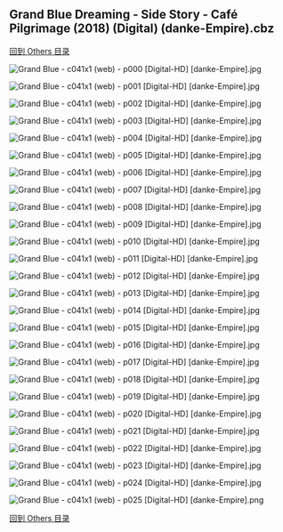 ## Grand Blue Dreaming - Side Story - Café Pilgrimage (2018) (Digital) (danke-Empire).cbz


[回到 Others 目录](https://github.com/alicewish/markdown/blob/master/series/Others.md)


![Grand Blue - c041x1 (web) - p000 [Digital-HD] [danke-Empire].jpg](https://wx1.sinaimg.cn/large/6a9fdecagy1fpeokjx569j21kw2901ky.jpg)

![Grand Blue - c041x1 (web) - p001 [Digital-HD] [danke-Empire].jpg](https://wx1.sinaimg.cn/large/6a9fdecagy1fpeokre6ixj21kw290e81.jpg)

![Grand Blue - c041x1 (web) - p002 [Digital-HD] [danke-Empire].jpg](https://wx1.sinaimg.cn/large/6a9fdecagy1fpeokyomsjj21kw290x6p.jpg)

![Grand Blue - c041x1 (web) - p003 [Digital-HD] [danke-Empire].jpg](https://wx1.sinaimg.cn/large/6a9fdecagy1fpeol5k0tyj21kw2907wi.jpg)

![Grand Blue - c041x1 (web) - p004 [Digital-HD] [danke-Empire].jpg](https://wx1.sinaimg.cn/large/6a9fdecagy1fpeolcq71dj21kw290hdt.jpg)

![Grand Blue - c041x1 (web) - p005 [Digital-HD] [danke-Empire].jpg](https://wx1.sinaimg.cn/large/6a9fdecagy1fpeolh6rhqj21kw290b29.jpg)

![Grand Blue - c041x1 (web) - p006 [Digital-HD] [danke-Empire].jpg](https://wx1.sinaimg.cn/large/6a9fdecagy1fpeolnikj4j21kw290e81.jpg)

![Grand Blue - c041x1 (web) - p007 [Digital-HD] [danke-Empire].jpg](https://wx1.sinaimg.cn/large/6a9fdecagy1fpeolsvtklj21kw290b29.jpg)

![Grand Blue - c041x1 (web) - p008 [Digital-HD] [danke-Empire].jpg](https://wx1.sinaimg.cn/large/6a9fdecagy1fpeolz5c9pj21kw28ze81.jpg)

![Grand Blue - c041x1 (web) - p009 [Digital-HD] [danke-Empire].jpg](https://wx1.sinaimg.cn/large/6a9fdecagy1fpeom55m9ij21kw290b29.jpg)

![Grand Blue - c041x1 (web) - p010 [Digital-HD] [danke-Empire].jpg](https://wx1.sinaimg.cn/large/6a9fdecagy1fpeoma4w78j21kw2907wh.jpg)

![Grand Blue - c041x1 (web) - p011 [Digital-HD] [danke-Empire].jpg](https://wx1.sinaimg.cn/large/6a9fdecagy1fpeomgc7ahj21kw290e81.jpg)

![Grand Blue - c041x1 (web) - p012 [Digital-HD] [danke-Empire].jpg](https://wx1.sinaimg.cn/large/6a9fdecagy1fpeommsvjvj21kw290e81.jpg)

![Grand Blue - c041x1 (web) - p013 [Digital-HD] [danke-Empire].jpg](https://wx1.sinaimg.cn/large/6a9fdecagy1fpeomudzlpj21kw290kjl.jpg)

![Grand Blue - c041x1 (web) - p014 [Digital-HD] [danke-Empire].jpg](https://wx1.sinaimg.cn/large/6a9fdecagy1fpeon4afyqj21kw290x6p.jpg)

![Grand Blue - c041x1 (web) - p015 [Digital-HD] [danke-Empire].jpg](https://wx1.sinaimg.cn/large/6a9fdecagy1fpeonb1oq1j21kw290e81.jpg)

![Grand Blue - c041x1 (web) - p016 [Digital-HD] [danke-Empire].jpg](https://wx1.sinaimg.cn/large/6a9fdecagy1fpeonkr88uj21kw290x6p.jpg)

![Grand Blue - c041x1 (web) - p017 [Digital-HD] [danke-Empire].jpg](https://wx1.sinaimg.cn/large/6a9fdecagy1fpeonu40boj21kw290hdt.jpg)

![Grand Blue - c041x1 (web) - p018 [Digital-HD] [danke-Empire].jpg](https://wx1.sinaimg.cn/large/6a9fdecagy1fpeoo3vs27j21kw290u0x.jpg)

![Grand Blue - c041x1 (web) - p019 [Digital-HD] [danke-Empire].jpg](https://wx1.sinaimg.cn/large/6a9fdecagy1fpeoobg7jaj21kw290e81.jpg)

![Grand Blue - c041x1 (web) - p020 [Digital-HD] [danke-Empire].jpg](https://wx1.sinaimg.cn/large/6a9fdecagy1fpeoojkzn3j21kw290hdt.jpg)

![Grand Blue - c041x1 (web) - p021 [Digital-HD] [danke-Empire].jpg](https://wx1.sinaimg.cn/large/6a9fdecagy1fpeoooxy58j21kw2907wh.jpg)

![Grand Blue - c041x1 (web) - p022 [Digital-HD] [danke-Empire].jpg](https://wx1.sinaimg.cn/large/6a9fdecagy1fpeoozglznj21kw290x6p.jpg)

![Grand Blue - c041x1 (web) - p023 [Digital-HD] [danke-Empire].jpg](https://wx1.sinaimg.cn/large/6a9fdecagy1fpeop8j9qnj21kw290npd.jpg)

![Grand Blue - c041x1 (web) - p024 [Digital-HD] [danke-Empire].jpg](https://wx1.sinaimg.cn/large/6a9fdecagy1fpeoperl80j21kw290u0x.jpg)

![Grand Blue - c041x1 (web) - p025 [Digital-HD] [danke-Empire].png](https://wx1.sinaimg.cn/large/6a9fdecagy1fpeopgecd9j21kw2900rm.jpg)

[回到 Others 目录](https://github.com/alicewish/markdown/blob/master/series/Others.md)

